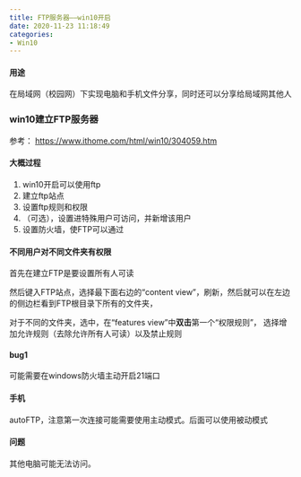 ```yaml
---
title: FTP服务器——win10开启
date: 2020-11-23 11:18:49
categories:
- Win10
---
```

#### 用途

在局域网（校园网）下实现电脑和手机文件分享，同时还可以分享给局域网其他人

### win10建立FTP服务器

参考： https://www.ithome.com/html/win10/304059.htm

#### 大概过程

1. win10开启可以使用ftp
2. 建立ftp站点
3. 设置ftp规则和权限
4. （可选），设置进特殊用户可访问，并新增该用户
5. 设置防火墙，使FTP可以通过

#### 不同用户对不同文件夹有权限

首先在建立FTP是要设置所有人可读

然后键入FTP站点，选择最下面右边的“content view”，刷新，然后就可以在左边的侧边栏看到FTP根目录下所有的文件夹，

对于不同的文件夹，选中，在“features view”中**双击**第一个“权限规则”， 选择增加允许规则（去除允许所有人可读）以及禁止规则

#### bug1

可能需要在windows防火墙主动开启21端口

#### 手机

autoFTP，注意第一次连接可能需要使用主动模式。后面可以使用被动模式



#### 问题

其他电脑可能无法访问。